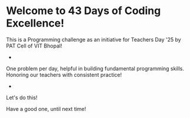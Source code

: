 # Welcome to 43 Days of Coding Excellence!

This is a Programming challenge as an initiative for Teachers Day '25 by PAT Cell of VIT Bhopal!

-

One problem per day, helpful in building fundamental programming skills. Honoring our teachers with consistent practice!

-

Let's do this!

Have a good one, until next time!
